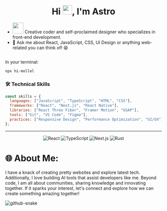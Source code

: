 <h1 align="center">Hi <img src="https://raw.githubusercontent.com/MartinHeinz/MartinHeinz/master/wave.gif" width="30px">, I'm Astro</h1>

- <img
        src="https://media.giphy.com/media/WUlplcMpOCEmTGBtBW/giphy.gif"
        width="35"
      /> Creative coder and self-proclaimed designer who specializes in front-end development.
- 💬 Ask me about React, JavaScript, CSS, UI Design or anything web-related you can think of! 😄

##
In your terminal:
```bash
npx hi-mollel
```

### 🛠️ Technical Skills

```javascript
const skills = {
  languages: ["JavaScript", "TypeScript", "HTML", "CSS"],
  frameworks: ["React", "Next.js", "React Native"],
  libraries: ["React Three Fiber", "Framer Motion", "GSAP"],
  tools: ["Git", "VS Code", "Figma"],
  practices: ["Responsive Design", "Performance Optimization", "UI/UX"]
};
```
---

<p align="center">
  <img src="https://img.shields.io/badge/React-20232A?style=for-the-badge&logo=react&logoColor=61DAFB" alt="React"/>
  <img src="https://img.shields.io/badge/TypeScript-007ACC?style=for-the-badge&logo=typescript&logoColor=white" alt="TypeScript"/>
  <img src="https://img.shields.io/badge/next.js-000000?style=for-the-badge&logo=nextdotjs&logoColor=white" alt="Next.js"/>
  <img src="https://img.shields.io/badge/Rust-000000?style=for-the-badge&logo=rust&logoColor=white" alt="Rust"/>
</p>

# 🌐 About Me:
I have a knack of creating pretty websites and explore latest tech. Additionally, I love building AI tools that assist developers like me. Beyond code, I am all about communities, sharing knowledge and innovating together. If it sparks your interest, let's connect and explore how we can create something amazing together!

<picture>
  <source media="(prefers-color-scheme: dark)" srcset="https://raw.githubusercontent.com/astrod333/astrod333/output/github-snake-dark.svg" />
  <source media="(prefers-color-scheme: light)" srcset="https://raw.githubusercontent.com/astrod333/astrod333/output/github-snake.svg" />
  <img alt="github-snake" src="https://raw.githubusercontent.com/astrod333/astrod333/output/github-snake.svg" />
</picture>

